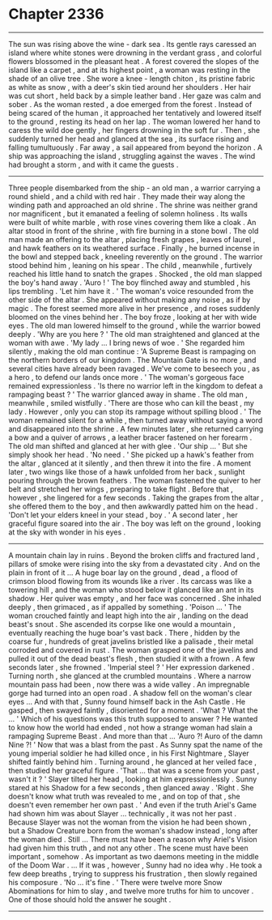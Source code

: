 
# Chapter 2336


---

The sun was rising above the wine - dark sea . Its gentle rays caressed an island where white stones were drowning in the verdant grass , and colorful flowers blossomed in the pleasant heat .
A forest covered the slopes of the island like a carpet , and at its highest point , a woman was resting in the shade of an olive tree .
She wore a knee - length chiton , its pristine fabric as white as snow , with a deer's skin tied around her shoulders . Her hair was cut short , held back by a simple leather band . Her gaze was calm and sober .
As the woman rested , a doe emerged from the forest . Instead of being scared of the human , it approached her tentatively and lowered itself to the ground , resting its head on her lap . The woman lowered her hand to caress the wild doe gently , her fingers drowning in the soft fur .
Then , she suddenly turned her head and glanced at the sea , its surface rising and falling tumultuously .
Far away , a sail appeared from beyond the horizon . A ship was approaching the island , struggling against the waves . The wind had brought a storm , and with it came the guests .
***
Three people disembarked from the ship - an old man , a warrior carrying a round shield , and a child with red hair . They made their way along the winding path and approached an old shrine .
The shrine was neither grand nor magnificent , but it emanated a feeling of solemn holiness .
Its walls were built of white marble , with rose vines covering them like a cloak . An altar stood in front of the shrine , with fire burning in a stone bowl .
The old man made an offering to the altar , placing fresh grapes , leaves of laurel , and hawk feathers on its weathered surface . Finally , he burned incense in the bowl and stepped back , kneeling reverently on the ground .
The warrior stood behind him , leaning on his spear . The child , meanwhile , furtively reached his little hand to snatch the grapes . Shocked , the old man slapped the boy's hand away .
'Auro ! ' The boy flinched away and stumbled , his lips trembling .
'Let him have it . '
The woman's voice resounded from the other side of the altar . She appeared without making any noise , as if by magic .
The forest seemed more alive in her presence , and roses suddenly bloomed on the vines behind her .
The boy froze , looking at her with wide eyes . The old man lowered himself to the ground , while the warrior bowed deeply .
'Why are you here ? '
The old man straightened and glanced at the woman with awe .
'My lady … I bring news of woe . ' She regarded him silently , making the old man continue :
'A Supreme Beast is rampaging on the northern borders of our kingdom . The Mountain Gate is no more , and several cities have already been ravaged . We've come to beseech you , as a hero , to defend our lands once more . '
The woman's gorgeous face remained expressionless .
'Is there no warrior left in the kingdom to defeat a rampaging beast ? '
The warrior glanced away in shame .
The old man , meanwhile , smiled wistfully .
'There are those who can kill the beast , my lady . However , only you can stop its rampage without spilling blood . ' The woman remained silent for a while , then turned away without saying a word and disappeared into the shrine .
A few minutes later , she returned carrying a bow and a quiver of arrows , a leather bracer fastened on her forearm . The old man shifted and glanced at her with glee .
'Our ship … '
But she simply shook her head .
'No need . ' She picked up a hawk's feather from the altar , glanced at it silently , and then threw it into the fire . A moment later , two wings like those of a hawk unfolded from her back , sunlight pouring through the brown feathers .
The woman fastened the quiver to her belt and stretched her wings , preparing to take flight . Before that , however , she lingered for a few seconds .
Taking the grapes from the altar , she offered them to the boy , and then awkwardly patted him on the head .
'Don't let your elders kneel in your stead , boy . ' A second later , her graceful figure soared into the air . The boy was left on the ground , looking at the sky with wonder in his eyes .
***
A mountain chain lay in ruins .
Beyond the broken cliffs and fractured land , pillars of smoke were rising into the sky from a devastated city .
And on the plain in front of it …
A huge boar lay on the ground , dead , a flood of crimson blood flowing from its wounds like a river . Its carcass was like a towering hill , and the woman who stood below it glanced like an ant in its shadow .
Her quiver was empty , and her face was concerned .
She inhaled deeply , then grimaced , as if appalled by something .
'Poison … '
The woman crouched faintly and leapt high into the air , landing on the dead beast's snout . She ascended its corpse like one would a mountain , eventually reaching the huge boar's vast back . There , hidden by the coarse fur , hundreds of great javelins bristled like a palisade , their metal corroded and covered in rust .
The woman grasped one of the javelins and pulled it out of the dead beast's flesh , then studied it with a frown . A few seconds later , she frowned .
'Imperial steel ? '
Her expression darkened .
Turning north , she glanced at the crumbled mountains . Where a narrow mountain pass had been , now there was a wide valley . An impregnable gorge had turned into an open road .
A shadow fell on the woman's clear eyes …
And with that , Sunny found himself back in the Ash Castle . He gasped , then swayed faintly , disoriented for a moment .
'What ? What the … '
Which of his questions was this truth supposed to answer ? He wanted to know how the world had ended , not how a strange woman had slain a rampaging Supreme Beast .
And more than that …
'Auro ?! Auro of the damn Nine ?! '
Now that was a blast from the past .
As Sunny spat the name of the young imperial soldier he had killed once , in his First Nightmare , Slayer shifted faintly behind him . Turning around , he glanced at her veiled face , then studied her graceful figure .
'That … that was a scene from your past , wasn't it ? '
Slayer tilted her head , looking at him expressionlessly .
Sunny stared at his Shadow for a few seconds , then glanced away .
'Right . She doesn't know what truth was revealed to me , and on top of that , she doesn't even remember her own past . ' And even if the truth Ariel's Game had shown him was about Slayer … technically , it was not her past . Because Slayer was not the woman from the vision he had been shown , but a Shadow Creature born from the woman's shadow instead , long after the woman died .
Still …
There must have been a reason why Ariel's Vision had given him this truth , and not any other .
The scene must have been important , somehow .
As important as two daemons meeting in the middle of the Doom War .
… If it was , however , Sunny had no idea why .
He took a few deep breaths , trying to suppress his frustration , then slowly regained his composure .
'No … it's fine . ' There were twelve more Snow Abominations for him to slay , and twelve more truths for him to uncover . One of those should hold the answer he sought .

---

